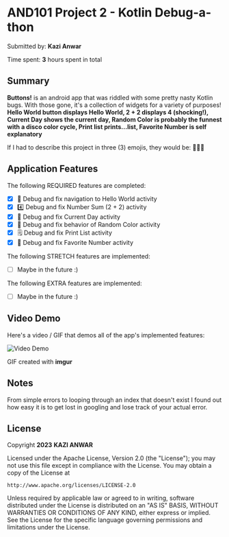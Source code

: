 # AND101 Project 2 - Kotlin Debug-a-thon

Submitted by: **Kazi Anwar**

Time spent: **3** hours spent in total

## Summary

**Buttons!** is an android app that was riddled with some pretty nasty Kotlin bugs.  With those gone, it's a collection of widgets for a variety of purposes!  **Hello World button displays Hello World, 2 + 2 displays 4 (shocking!), Current Day shows the current day, Random Color is probably the funnest with a disco color cycle, Print list prints...list, Favorite Number is self explanatory**

If I had to describe this project in three (3) emojis, they would be: **🥸🤯🤨**

## Application Features

<!-- (This is a comment) Please be sure to change the [ ] to [x] for any features you completed.  If a feature is not checked [x], you might miss the points for that item! -->

The following REQUIRED features are completed:

- [X] 👋 Debug and fix navigation to Hello World activity
- [X] 4️⃣ Debug and fix Number Sum (2 + 2) activity
- [X] 📅 Debug and fix Current Day activity 
- [X] 🌈 Debug and fix behavior of Random Color activity
- [X] 🗒️ Debug and fix Print List activity
- [X] 💯 Debug and fix Favorite Number activity

The following STRETCH features are implemented:

- [ ] Maybe in the future :)

The following EXTRA features are implemented:

- [ ] Maybe in the future :)

## Video Demo

Here's a video / GIF that demos all of the app's implemented features:

<img src='https://i.imgur.com/mf8EsOx.gif' title='Video Demo' width='' alt='Video Demo' />

GIF created with **imgur**

## Notes

From simple errors to looping through an index that doesn't exist I found out how easy it is to get lost in googling and lose track of your actual error.

## License

Copyright **2023** **KAZI ANWAR**

Licensed under the Apache License, Version 2.0 (the "License");
you may not use this file except in compliance with the License.
You may obtain a copy of the License at

    http://www.apache.org/licenses/LICENSE-2.0

Unless required by applicable law or agreed to in writing, software
distributed under the License is distributed on an "AS IS" BASIS,
WITHOUT WARRANTIES OR CONDITIONS OF ANY KIND, either express or implied.
See the License for the specific language governing permissions and
limitations under the License.
